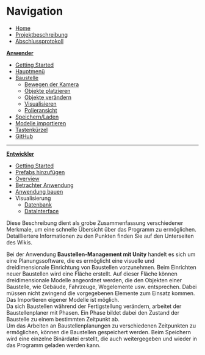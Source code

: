 # **Navigation**  

* [Home](Home.md)  
* [Projektbeschreibung](Projektbeschreibung.md)  <!-- Passend zur Readme (gleich?) -->
* [Abschlussprotokoll](Abschlussprotokoll.md)

**[Anwender](Anwender.md)**  <!-- Unterscheidung der Doku zwischen Anw und Dev -->
* [Getting Started](GettingStartedUser.md)
* [Hauptmenü](Hauptmenü.md)  
* [Baustelle](Baustelle.md)  
  * [Bewegen der Kamera](Bewegen-der-Kamera.md)
  * [Objekte platzieren](Objekte-platzieren.md)
  * [Objekte verändern](Objekte-verändern.md)
  * [Visualisieren](Fahrzeugdaten-visualisieren.md)
  * [Polieransicht](Polieransicht.md)
* [Speichern/Laden](Speichern-und-Laden.md)
* [Modelle importieren](Modelle-importieren.md)
* [Tastenkürzel](Tastenkürzel.md)
* [GitHub](Github.md)

***

**[Entwickler](Entwickler.md)**  
* [Getting Started](GettingStartedDev.md)
* [Prefabs hinzufügen](Prefabs-hinzufügen.md)
* [Overview](Overview.md)
* [Betrachter Anwendung](Betrachter-Anwendung.md)
* [Anwendung bauen](Anwendung-bauen.md)
* Visualisierung   
  * [Datenbank](Datenbank.md)
  * [DataInterface](DataInterface.md)


Diese Beschreibung dient als grobe Zusammenfassung verschiedener Merkmale, um eine schnelle Übersicht über das Programm zu ermöglichen. Detailliertere Informationen zu den Punkten finden Sie auf den Unterseiten des Wikis.  

Bei der Anwendung **Baustellen-Management mit Unity** handelt es sich um eine Planungssoftware, die es ermöglicht eine visuelle und dreidimensionale Einrichtung von Baustellen vorzunehmen. Beim Einrichten neuer Baustellen wird eine Fläche erstellt. Auf dieser Fläche können dreidimensionale Modelle angeordnet werden, die den Objekten einer Baustelle, wie Gebäude, Fahrzeuge, Wegelemente usw. entsprechen. Dabei müssen nicht zwingend die vorgegebenen Elemente zum Einsatz kommen. Das Importieren eigener Modelle ist möglich.  
Da sich Baustellen während der Fertigstellung verändern, arbeitet der Baustellenplaner mit Phasen. Ein Phase bildet dabei den Zustand der Baustelle zu einem bestimmten Zeitpunkt ab.  
Um das Arbeiten an Baustellenplanungen zu verschiedenen Zeitpunkten zu ermöglichen, können die Baustellen gespeichert werden. Beim Speichern wird eine einzelne Binärdatei erstellt, die auch weitergegeben und wieder in das Programm geladen werden kann.
